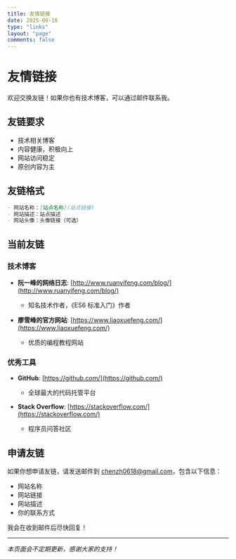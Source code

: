 ```yaml
---
title: 友情链接
date: 2025-06-18
type: "links"
layout: "page"
comments: false
---
```


# 友情链接

欢迎交换友链！如果你也有技术博客，可以通过邮件联系我。

## 友链要求

- 技术相关博客
- 内容健康，积极向上
- 网站访问稳定
- 原创内容为主

## 友链格式

```markdown
- 网站名称：[站点名称](站点链接)
- 网站描述：站点描述
- 网站头像：头像链接（可选）
```

## 当前友链

### 技术博客

- **阮一峰的网络日志**: [http://www.ruanyifeng.com/blog/](http://www.ruanyifeng.com/blog/)
  - 知名技术作者，《ES6 标准入门》作者

- **廖雪峰的官方网站**: [https://www.liaoxuefeng.com/](https://www.liaoxuefeng.com/)
  - 优质的编程教程网站

### 优秀工具

- **GitHub**: [https://github.com/](https://github.com/)
  - 全球最大的代码托管平台

- **Stack Overflow**: [https://stackoverflow.com/](https://stackoverflow.com/)
  - 程序员问答社区

## 申请友链

如果你想申请友链，请发送邮件到 [chenzh0618@gmail.com](mailto:chenzh0618@gmail.com)，包含以下信息：

- 网站名称
- 网站链接  
- 网站描述
- 你的联系方式

我会在收到邮件后尽快回复！

---

*本页面会不定期更新，感谢大家的支持！*
